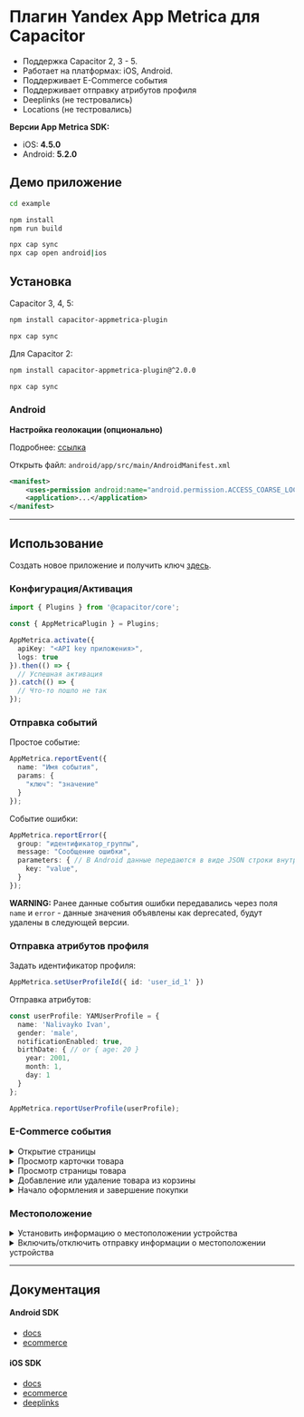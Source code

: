 # Плагин Yandex App Metrica для Capacitor

- Поддержка Capacitor 2, 3 - 5.
- Работает на платформах: iOS, Android.
- Поддерживает E-Commerce события
- Поддерживает отправку атрибутов профиля
- Deeplinks (не тестровались)
- Locations (не тестровались)

**Версии App Metrica SDK:**
- iOS: **4.5.0**
- Android: **5.2.0**

## Демо приложение

```bash
cd example

npm install
npm run build

npx cap sync
npx cap open android|ios
```

## Установка

Capacitor 3, 4, 5:
```bash
npm install capacitor-appmetrica-plugin

npx cap sync
```

Для Capacitor 2:
```bash
npm install capacitor-appmetrica-plugin@^2.0.0

npx cap sync
```

### Android

**Настройка геолокации (опционально)**

Подробнее: [ссылка](https://appmetrica.yandex.ru/docs/mobile-sdk-dg/android/about/android-initialize.html#step4)

Открыть файл: `android/app/src/main/AndroidManifest.xml`
```xml
<manifest>
    <uses-permission android:name="android.permission.ACCESS_COARSE_LOCATION"/>
    <application>...</application>
</manifest>
```

---------------------------------------

## Использование

Создать новое приложение и получить ключ [здесь](https://appmetrica.yandex.ru/application/new).

### Конфигурация/Активация

```ts
import { Plugins } from '@capacitor/core';

const { AppMetricaPlugin } = Plugins;

AppMetrica.activate({
  apiKey: "<API key приложения>",
  logs: true
}).then(() => {
  // Успешная активация
}).catch(() => {
  // Что-то пошло не так
});

```

### Отправка событий

Простое событие:
```ts
AppMetrica.reportEvent({
  name: "Имя события",
  params: {
    "ключ": "значение"
  }
});
```

Событие ошибки:
```ts
AppMetrica.reportError({
  group: "идентификатор_группы",
  message: "Сообщение ошибки",
  parameters: { // В Android данные передаются в виде JSON строки внутри Throwable объекта
    key: "value",
  }
});
```

**WARNING:** Ранее данные события ошибки передавались через поля `name` и `error` - данные значения объявлены как deprecated, будут удалены в следующей версии.

### Отправка атрибутов профиля

Задать идентификатор профиля:
```ts
AppMetrica.setUserProfileId({ id: 'user_id_1' })
```

Отправка атрибутов:
```ts
const userProfile: YAMUserProfile = {
  name: 'Nalivayko Ivan',
  gender: 'male',
  notificationEnabled: true,
  birthDate: { // or { age: 20 }
    year: 2001,
    month: 1,
    day: 1
  }
};

AppMetrica.reportUserProfile(userProfile);
```

### E-Commerce события

<details>
  <summary>Открытие страницы</summary>
  
  ```ts
  const screen: ECommerceScreen = {
    "name": "ProductCardActivity",
    "searchQuery": "даниссимо кленовый сироп",
    "categoriesPath": ["Акции", "Красная цена"],
    "payload": {
        "full_screen": "true",
    }
  };

  AppMetrica.showScreenEvent(screen);
  ```
</details>

<details>
  <summary>Просмотр карточки товара</summary>
  
  ```ts
  const screen: ECommerceScreen = {
    "name": "ProductCardActivity",
    "searchQuery": "даниссимо кленовый сироп",
    "categoriesPath": ["Акции", "Красная цена"],
    "payload": {
        "full_screen": "true",
    }
  };

  const actualPrice: ECommercePrice = {
    "fiat": [4.53, "USD"],
    "internalComponents": [
      [30570000, "wood"],
      [26.89, "iron"],
      [5.1, "gold"]
    ]
  };

  const product: ECommerceProduct = {
    "sku": "779213",
    "name": "Продукт творожный «Даниссимо» 5.9%, 130 г.",
    "actualPrice": actualPrice,
    "originalPrice": {
      "fiat": [5.78, "USD"],
      "internalComponents": [
        [30590000, "wood"],
        [26.92, "iron"],
        [5.5, "gold"],
      ]
    },
    "categoriesPath": ["Продукты", "Молочные продукты", "Йогурты"],
    "promocodes": ["BT79IYX", "UT5412EP"],
    "payload": {
      "full_screen": "true",
    }
  };

  AppMetrica.showProductCardEvent({ product, screen });
  ```
</details>

<details>
  <summary>Просмотр страницы товара</summary>

  ```ts
  const screen: ECommerceScreen = {
    "name": "ProductCardActivity",
    "searchQuery": "даниссимо кленовый сироп",
    "categoriesPath": ["Акции", "Красная цена"],
    "payload": {
        "full_screen": "true",
    }
  };

  const actualPrice: ECommercePrice = {
    "fiat": [4.53, "USD"],
    "internalComponents": [
      [30570000, "wood"],
      [26.89, "iron"],
      [5.1, "gold"]
    ]
  };

  const product: ECommerceProduct = {
    "sku": "779213",
    "name": "Продукт творожный «Даниссимо» 5.9%, 130 г.",
    "actualPrice": actualPrice,
    "originalPrice": {
      "fiat": [5.78, "USD"],
      "internalComponents": [
        [30590000, "wood"],
        [26.92, "iron"],
        [5.5, "gold"],
      ]
    },
    "categoriesPath": ["Продукты", "Молочные продукты", "Йогурты"],
    "promocodes": ["BT79IYX", "UT5412EP"],
    "payload": {
      "full_screen": "true",
    }
  };

  const referrer: ECommerceReferrer = {
    "type": "button",
    "identifier": "76890",
    "screen": screen
  };

  AppMetrica.showProductDetailsEvent({ product, referrer });
  ```
</details>

<details>
  <summary>Добавление или удаление товара из корзины</summary>

  ```ts
  const screen: ECommerceScreen = {
    "name": "ProductCardActivity",
    "searchQuery": "даниссимо кленовый сироп",
    "categoriesPath": ["Акции", "Красная цена"],
    "payload": {
        "full_screen": "true",
    }
  };

  const actualPrice: ECommercePrice = {
    "fiat": [4.53, "USD"],
    "internalComponents": [
      [30570000, "wood"],
      [26.89, "iron"],
      [5.1, "gold"]
    ]
  };

  const product: ECommerceProduct = {
    "sku": "779213",
    "name": "Продукт творожный «Даниссимо» 5.9%, 130 г.",
    "actualPrice": actualPrice,
    "originalPrice": {
      "fiat": [5.78, "USD"],
      "internalComponents": [
        [30590000, "wood"],
        [26.92, "iron"],
        [5.5, "gold"],
      ]
    },
    "categoriesPath": ["Продукты", "Молочные продукты", "Йогурты"],
    "promocodes": ["BT79IYX", "UT5412EP"],
    "payload": {
      "full_screen": "true",
    }
  };

  const referrer: ECommerceReferrer = {
    "type": "button",
    "identifier": "76890",
    "screen": screen
  };

  const addedItem: ECommerceCartItem = {
    product,
    referrer,
    quantity: 1.0,
    revenue: actualPrice
  };

  // Добавление
  AppMetrica.addCartItemEvent(addedItem);

  // Удаление
  AppMetrica.removeCartItemEvent(addedItem);
  ```
</details>

<details>
  <summary>Начало оформления и завершение покупки</summary>

  ```ts
  const screen: ECommerceScreen = {
    "name": "ProductCardActivity",
    "searchQuery": "даниссимо кленовый сироп",
    "categoriesPath": ["Акции", "Красная цена"],
    "payload": {
        "full_screen": "true",
    }
  };

  const actualPrice: ECommercePrice = {
    "fiat": [4.53, "USD"],
    "internalComponents": [
      [30570000, "wood"],
      [26.89, "iron"],
      [5.1, "gold"]
    ]
  };

  const product: ECommerceProduct = {
    "sku": "779213",
    "name": "Продукт творожный «Даниссимо» 5.9%, 130 г.",
    "actualPrice": actualPrice,
    "originalPrice": {
      "fiat": [5.78, "USD"],
      "internalComponents": [
        [30590000, "wood"],
        [26.92, "iron"],
        [5.5, "gold"],
      ]
    },
    "categoriesPath": ["Продукты", "Молочные продукты", "Йогурты"],
    "promocodes": ["BT79IYX", "UT5412EP"],
    "payload": {
      "full_screen": "true",
    }
  };

  const referrer: ECommerceReferrer = {
    "type": "button",
    "identifier": "76890",
    "screen": screen
  };

  const addedItem: ECommerceCartItem = {
    product,
    referrer,
    quantity: 1.0,
    revenue: actualPrice
  };

  const order: ECommerceOrder = {
    "identifier": "88528768",
    "cartItems": [
      addedItem,
      // ...
    ],
    "payload": ["black_friday": "true"]
  };

  // Начало оформления
  AppMetrica.beginCheckoutEvent(order);

  // Завершение покупки
  AppMetrica.purchaseEvent(order);
  ```
</details>


### Местоположение

<details>
  <summary>Установить информацию о местоположении устройства</summary>

  ```ts
  const location: YAMLocation = {
    latitude: 51.660781
    longitude: 39.200296

    // altitude?: number;
    // accuracy?: number;
    // vAccuracy?: number;
    // hAccuracy?: number;
    // course?: number;
    // speed?: number;
    // timestamp?: number;
  };

  AppMetrica.setLocation(location);
  ```
</details>

<details>
  <summary>Включить/отключить отправку информации о местоположении устройства</summary>

  ```ts
  AppMetrica.setLocationTracking({ enabled: true });
  ```
</details>

---------------------------------------

## Документация

#### Android SDK
* [docs](https://appmetrica.yandex.ru/docs/mobile-sdk-dg/android/about/android-initialize.html)
* [ecommerce](https://appmetrica.yandex.ru/docs/data-collection/sending-ecommerce-android.html)

#### iOS SDK
* [docs](https://appmetrica.yandex.ru/docs/mobile-sdk-dg/ios/ios-quickstart.html)
* [ecommerce](https://appmetrica.yandex.ru/docs/data-collection/sending-ecommerce-ios.html)
* [deeplinks](https://appmetrica.yandex.ru/docs/data-collection/tracking-deeplink-ios.html)